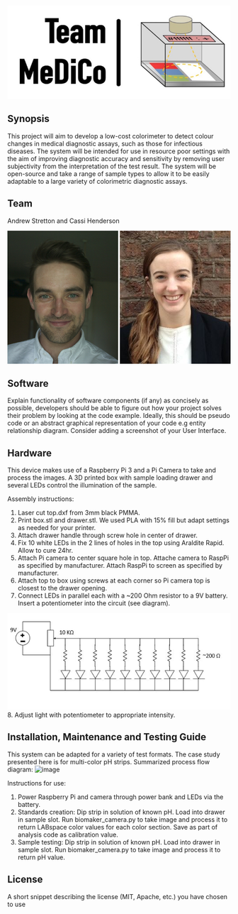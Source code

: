 
<img src="images/MeDiCo-BiomakerChallenge.jpg" alt="image"/>

## Synopsis

This project will aim to develop a low-cost colorimeter to detect colour changes in medical diagnostic assays, such as those for infectious diseases. The system will be intended for use in resource poor settings with the aim of improving diagnostic accuracy and sensitivity by removing user subjectivity from the interpretation of the test result. The system will be open-source and take a range of sample types to allow it to be easily adaptable to a large variety of colorimetric diagnostic assays.  

## Team
Andrew Stretton and Cassi Henderson      
    
<img src="images/AJS-Headshot-BiomakerChallenge.jpg" alt="image"/> <img src="images/HendersonCphoto.jpg" alt="image"/>


## Software

Explain functionality of software components (if any) as concisely as possible, developers should be able to figure out how your project solves their problem by looking at the code example. Ideally, this should be pseudo code or an abstract graphical representation of your code e.g entity relationship diagram. Consider adding a screenshot of your User Interface.

## Hardware

This device makes use of a Raspberry Pi 3 and a Pi Camera to take and process the images. A 3D printed box with sample loading drawer and several LEDs control the illumination of the sample. 

Assembly instructions:
1. Laser cut top.dxf from 3mm black PMMA.
2. Print box.stl and drawer.stl. We used PLA with 15% fill but adapt settings as needed for your printer.
3. Attach drawer handle through screw hole in center of drawer.
4. Fix 10 white LEDs in the 2 lines of holes in the top using Araldite Rapid. Allow to cure 24hr.
5. Attach Pi camera to center square hole in top. Attache camera to RaspPi as specified by manufacturer. Attach RaspPi to screen as specified by manufacturer.
6. Attach top to box using screws at each corner so Pi camera top is closest to the drawer opening.
7. Connect LEDs in parallel each with a ~200 Ohm resistor to a 9V battery. Insert a potentiometer into the circuit (see diagram).
<img src="images/circuit diagram.JPG" alt="image"/>
8. Adjust light with potentiometer to appropriate intensity. 
 

## Installation, Maintenance and Testing Guide
This system can be adapted for a variety of test formats. The case study presented here is for multi-color pH strips. Summarized process flow diagram:
<img src="process-flow-diagram.JPG" alt="image"/>

Instructions for use:
1. Power Raspberry Pi and camera through power bank and LEDs via the battery. 
2. Standards creation: Dip strip in solution of known pH. Load into drawer in sample slot. Run biomaker_camera.py to take image and process it to return LABspace color values for each color section. Save as part of analysis code as calibration value.
3. Sample testing: Dip strip in solution of known pH.  Load into drawer in sample slot. Run biomaker_camera.py to take image and process it to return pH value. 

## License

A short snippet describing the license (MIT, Apache, etc.) you have chosen to use
